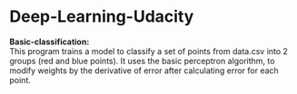 # Deep-Learning-Udacity

<b>Basic-classification:</b><br>
This program trains a model to classify a set of points from data.csv into 2 groups (red and blue points). It uses the basic perceptron algorithm, to modify weights by the derivative of error after calculating error for each point.

